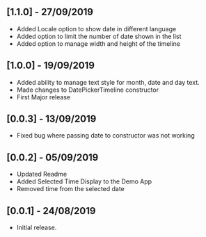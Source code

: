 ## [1.1.0] - 27/09/2019

* Added Locale option to show date in different language
* Added option to limit the number of date shown in the list
* Added option to manage width and height of the timeline

## [1.0.0] - 19/09/2019

* Added ability to manage text style for month, date and day text.
* Made changes to DatePickerTimeline constructor
* First Major release

## [0.0.3] - 13/09/2019

* Fixed bug where passing date to constructor was not working

## [0.0.2] - 05/09/2019

* Updated Readme 
* Added Selected Time Display to the Demo App
* Removed time from the selected date


## [0.0.1] - 24/08/2019

* Initial release.
